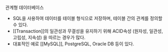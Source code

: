 관계형 데이터베이스
- SQL을 사용하여 데이터를 테이블 형식으로 저장하며, 테이블 간의 관계를 정의할 수 있다. 
- [[Transaction]]의 일관성과 무결성을 유지하기 위해 ACID속성 (원자성, 일관성, 고립성, 지속성) 을 따르는 경우가 많다. 
- 대표적인 예로 [[MySQL]], PostgreSQL, Oracle DB 등이 있다.